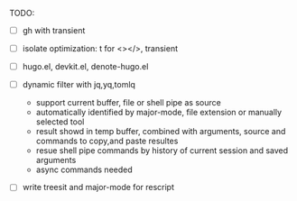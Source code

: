 TODO:

- [ ] gh with transient
- [ ] isolate optimization: t for <></>, transient
- [ ] hugo.el, devkit.el, denote-hugo.el
- [ ] dynamic filter with jq,yq,tomlq
  - support current buffer, file or shell pipe as source
  - automatically identified by major-mode, file extension or manually selected tool
  - result showd in temp buffer, combined with arguments, source and commands to copy,and paste resultes
  - resue shell pipe commands by history of current session and saved arguments
  - async commands needed

- [ ] write treesit and major-mode for rescript
